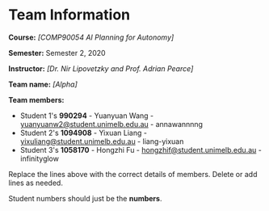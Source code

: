 # Team Information

**Course:** _[COMP90054 AI Planning for Autonomy]_

**Semester:** Semester 2, 2020

**Instructor:** _[Dr. Nir Lipovetzky and Prof. Adrian Pearce]_

**Team name:** _[Alpha]_

**Team members:**

* Student 1's **990294** - Yuanyuan Wang - yuanyuanw2@student.unimelb.edu.au - annawannnng
* Student 2's **1094908** - Yixuan Liang - yixuliang@student.unimelb.edu.au - liang-yixuan
* Student 3's **1058170** - Hongzhi Fu  - hongzhif@student.unimelb.edu.au - infinityglow

Replace the lines above with the correct details of members. Delete or add lines as needed.

Student numbers should just be the **numbers**.